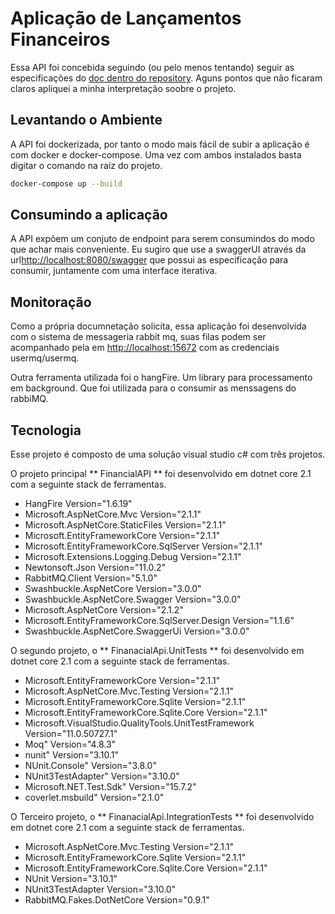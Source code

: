 # Aplicação de Lançamentos Financeiros

Essa API foi concebida seguindo (ou pelo menos tentando) seguir as especificações do [doc dentro do repository](docs/desafiofinanceiro.pdf). Aguns pontos que não ficaram claros apliquei a minha interpretação soobre o projeto.

## Levantando o Ambiente
A API foi dockerizada, por tanto o modo mais fácil de subir a aplicação é com docker e docker-compose. Uma vez com ambos instalados basta digitar o comando na raiz do projeto.

```sh
docker-compose up --build

```

## Consumindo a aplicação

A API expõem um conjuto de endpoint para serem consumindos do modo que achar mais conveniente. Eu sugiro que use a swaggerUI através da url<http://localhost:8080/swagger> que possui as especificação para consumir, juntamente com uma interface iterativa.

## Monitoração

Como a própria documnetação solicita, essa aplicação foi desenvolvida com o sistema de messageria rabbit mq, suas filas podem ser acompanhado pela em <http://localhost:15672> com as credenciais usermq/usermq.

Outra ferramenta utilizada foi o hangFire. Um library para processamento em background. Que foi utilizada para o consumir as menssagens do rabbiMQ.

## Tecnologia
Esse projeto é composto de uma solução visual studio c# com três projetos.

O projeto principal ** FinancialAPI ** foi desenvolvido em dotnet core 2.1 com a seguinte stack de ferramentas.

* HangFire Version="1.6.19"
* Microsoft.AspNetCore.Mvc Version="2.1.1"
* Microsoft.AspNetCore.StaticFiles Version="2.1.1"
* Microsoft.EntityFrameworkCore Version="2.1.1"
* Microsoft.EntityFrameworkCore.SqlServer Version="2.1.1"
* Microsoft.Extensions.Logging.Debug Version="2.1.1"
* Newtonsoft.Json Version="11.0.2"
* RabbitMQ.Client Version="5.1.0"
* Swashbuckle.AspNetCore Version="3.0.0"
* Swashbuckle.AspNetCore.Swagger Version="3.0.0"
* Microsoft.AspNetCore Version="2.1.2"
* Microsoft.EntityFrameworkCore.SqlServer.Design Version="1.1.6"
* Swashbuckle.AspNetCore.SwaggerUi Version="3.0.0"

O segundo projeto, o ** FinanacialApi.UnitTests ** foi desenvolvido em dotnet core 2.1 com a seguinte stack de ferramentas.

* Microsoft.EntityFrameworkCore Version="2.1.1"
* Microsoft.AspNetCore.Mvc.Testing Version="2.1.1"
* Microsoft.EntityFrameworkCore.Sqlite Version="2.1.1"
* Microsoft.EntityFrameworkCore.Sqlite.Core Version="2.1.1"
* Microsoft.VisualStudio.QualityTools.UnitTestFramework Version="11.0.50727.1"
* Moq" Version="4.8.3"
* nunit" Version="3.10.1"
* NUnit.Console" Version="3.8.0"
* NUnit3TestAdapter" Version="3.10.0"
* Microsoft.NET.Test.Sdk" Version="15.7.2"
* coverlet.msbuild" Version="2.1.0"

O Terceiro projeto, o ** FinanacialApi.IntegrationTests ** foi desenvolvido em dotnet core 2.1 com a seguinte stack de ferramentas.

* Microsoft.AspNetCore.Mvc.Testing Version="2.1.1"
* Microsoft.EntityFrameworkCore.Sqlite Version="2.1.1"
* Microsoft.EntityFrameworkCore.Sqlite.Core Version="2.1.1"
* NUnit Version="3.10.1"
* NUnit3TestAdapter Version="3.10.0"
* RabbitMQ.Fakes.DotNetCore Version="0.9.1"

